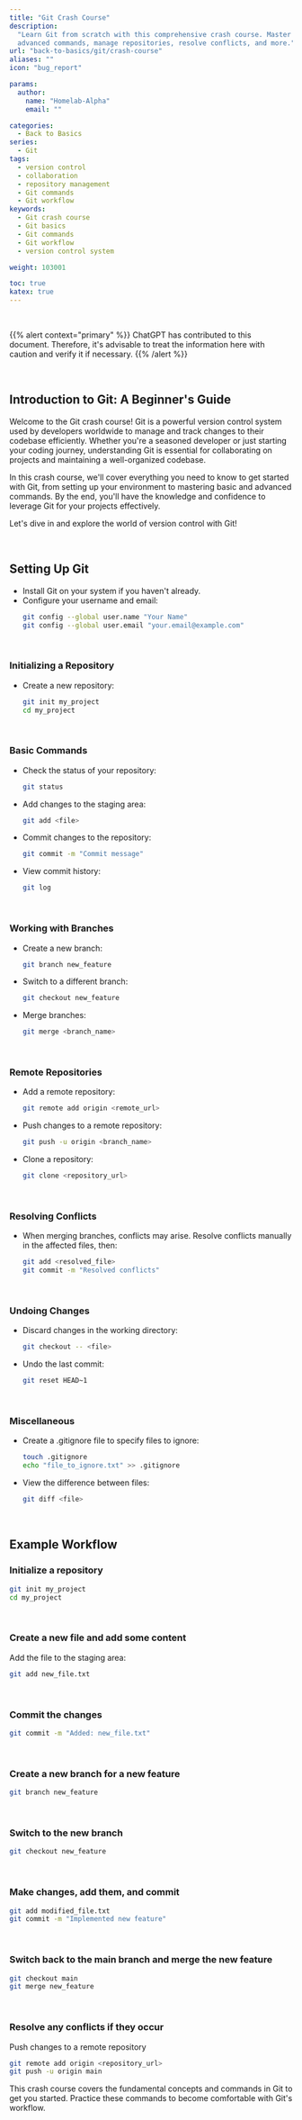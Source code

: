 ```yaml
---
title: "Git Crash Course"
description:
  "Learn Git from scratch with this comprehensive crash course. Master basic and
  advanced commands, manage repositories, resolve conflicts, and more."
url: "back-to-basics/git/crash-course"
aliases: ""
icon: "bug_report"

params:
  author:
    name: "Homelab-Alpha"
    email: ""

categories:
  - Back to Basics
series:
  - Git
tags:
  - version control
  - collaboration
  - repository management
  - Git commands
  - Git workflow
keywords:
  - Git crash course
  - Git basics
  - Git commands
  - Git workflow
  - version control system

weight: 103001

toc: true
katex: true
---
```


<br />

{{% alert context="primary" %}}
ChatGPT has contributed to this
document. Therefore, it's advisable to treat the information here with caution
and verify it if necessary.
{{% /alert %}}

<br />

## Introduction to Git: A Beginner's Guide

Welcome to the Git crash course! Git is a powerful version control system used
by developers worldwide to manage and track changes to their codebase
efficiently. Whether you're a seasoned developer or just starting your coding
journey, understanding Git is essential for collaborating on projects and
maintaining a well-organized codebase.

In this crash course, we'll cover everything you need to know to get started
with Git, from setting up your environment to mastering basic and advanced
commands. By the end, you'll have the knowledge and confidence to leverage Git
for your projects effectively.

Let's dive in and explore the world of version control with Git!

<br />

## Setting Up Git

- Install Git on your system if you haven't already.
- Configure your username and email:
  ```bash
  git config --global user.name "Your Name"
  git config --global user.email "your.email@example.com"
  ```

<br />

### Initializing a Repository

- Create a new repository:
  ```bash
  git init my_project
  cd my_project
  ```

<br />

### Basic Commands

- Check the status of your repository:
  ```bash
  git status
  ```
- Add changes to the staging area:
  ```bash
  git add <file>
  ```
- Commit changes to the repository:
  ```bash
  git commit -m "Commit message"
  ```
- View commit history:
  ```bash
  git log
  ```

<br />

### Working with Branches

- Create a new branch:
  ```bash
  git branch new_feature
  ```
- Switch to a different branch:
  ```bash
  git checkout new_feature
  ```
- Merge branches:
  ```bash
  git merge <branch_name>
  ```

<br />

### Remote Repositories

- Add a remote repository:
  ```bash
  git remote add origin <remote_url>
  ```
- Push changes to a remote repository:
  ```bash
  git push -u origin <branch_name>
  ```
- Clone a repository:
  ```bash
  git clone <repository_url>
  ```

<br />

### Resolving Conflicts

- When merging branches, conflicts may arise. Resolve conflicts manually in the
  affected files, then:
  ```bash
  git add <resolved_file>
  git commit -m "Resolved conflicts"
  ```

<br />

### Undoing Changes

- Discard changes in the working directory:
  ```bash
  git checkout -- <file>
  ```
- Undo the last commit:
  ```bash
  git reset HEAD~1
  ```

<br />

### Miscellaneous

- Create a .gitignore file to specify files to ignore:

  ```bash
  touch .gitignore
  echo "file_to_ignore.txt" >> .gitignore
  ```

- View the difference between files:

  ```bash
  git diff <file>
  ```

<br />

## Example Workflow

### Initialize a repository

```bash
git init my_project
cd my_project
```

<br />

### Create a new file and add some content

Add the file to the staging area:

```bash
git add new_file.txt
```

<br />

### Commit the changes

```bash
git commit -m "Added: new_file.txt"
```

<br />

### Create a new branch for a new feature

```bash
git branch new_feature
```

<br />

### Switch to the new branch

```bash
git checkout new_feature
```

<br />

### Make changes, add them, and commit

```bash
git add modified_file.txt
git commit -m "Implemented new feature"
```

<br />

### Switch back to the main branch and merge the new feature

```bash
git checkout main
git merge new_feature
```

<br />

### Resolve any conflicts if they occur

Push changes to a remote repository

```bash
git remote add origin <repository_url>
git push -u origin main
```

This crash course covers the fundamental concepts and commands in Git to get you
started. Practice these commands to become comfortable with Git's workflow.
